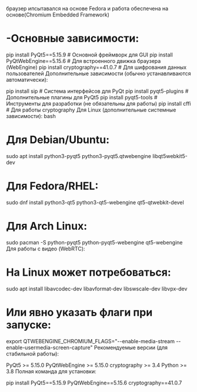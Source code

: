 браузер ипсытавался на основе Fedora и работа обеспечена на основе(Chromium Embedded Framework)
# -Основные зависимости:


pip install PyQt5==5.15.9           # Основной фреймворк для GUI
pip install PyQtWebEngine==5.15.6   # Для встроенного движка браузера (WebEngine)
pip install cryptography==41.0.7    # Для шифрования данных пользователей
Дополнительные зависимости (обычно устанавливаются автоматически):


pip install sip                     # Система интерфейсов для PyQt
pip install pyqt5-plugins           # Дополнительные плагины для PyQt5
pip install pyqt5-tools             # Инструменты для разработки (не обязательны для работы)
pip install cffi                    # Для работы cryptography
Для Linux (дополнительные системные зависимости):
bash

# Для Debian/Ubuntu:
sudo apt install python3-pyqt5 python3-pyqt5.qtwebengine libqt5webkit5-dev

# Для Fedora/RHEL:
sudo dnf install python3-qt5 python3-qt5-webengine qt5-qtwebkit-devel

# Для Arch Linux:
sudo pacman -S python-pyqt5 python-pyqt5-webengine qt5-webengine
Для работы с видео (WebRTC):

# На Linux может потребоваться:
sudo apt install libavcodec-dev libavformat-dev libswscale-dev libvpx-dev

# Или явно указать флаги при запуске:
export QTWEBENGINE_CHROMIUM_FLAGS="--enable-media-stream --enable-usermedia-screen-capture"
Рекомендуемые версии (для стабильной работы):

PyQt5 >= 5.15.0
PyQtWebEngine >= 5.15.0
cryptography >= 3.4
Python >= 3.8
Полная команда для установки:

pip install PyQt5==5.15.9 PyQtWebEngine==5.15.6 cryptography==41.0.7
